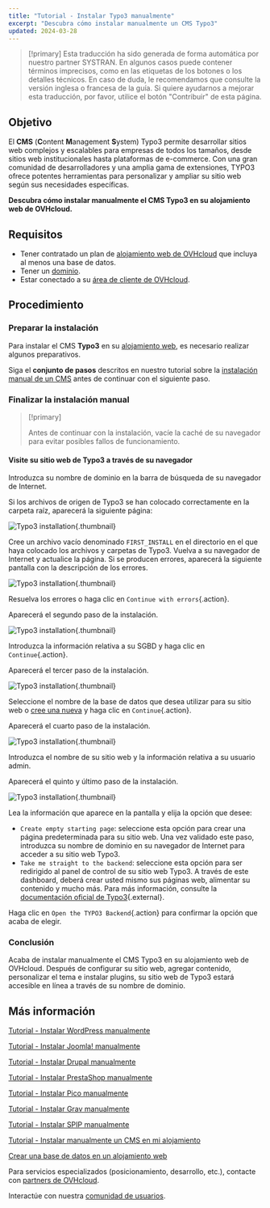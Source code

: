 ```yaml
---
title: "Tutorial - Instalar Typo3 manualmente"
excerpt: "Descubra cómo instalar manualmente un CMS Typo3"
updated: 2024-03-28
---
```


> [!primary]
> Esta traducción ha sido generada de forma automática por nuestro partner SYSTRAN. En algunos casos puede contener términos imprecisos, como en las etiquetas de los botones o los detalles técnicos. En caso de duda, le recomendamos que consulte la versión inglesa o francesa de la guía. Si quiere ayudarnos a mejorar esta traducción, por favor, utilice el botón "Contribuir" de esta página.
>

## Objetivo

El **CMS** (**C**ontent **M**anagement **S**ystem) Typo3 permite desarrollar sitios web complejos y escalables para empresas de todos los tamaños, desde sitios web institucionales hasta plataformas de e-commerce. Con una gran comunidad de desarrolladores y una amplia gama de extensiones, TYPO3 ofrece potentes herramientas para personalizar y ampliar su sitio web según sus necesidades específicas.

**Descubra cómo instalar manualmente el CMS Typo3 en su alojamiento web de OVHcloud.**

## Requisitos

- Tener contratado un plan de [alojamiento web de OVHcloud](/links/web/hosting) que incluya al menos una base de datos.
- Tener un [dominio](/links/web/domains).
- Estar conectado a su [área de cliente de OVHcloud](/links/manager).

## Procedimiento

### Preparar la instalación

Para instalar el CMS **Typo3** en su [alojamiento web](/links/web/hosting), es necesario realizar algunos preparativos.

Siga el **conjunto de pasos** descritos en nuestro tutorial sobre la [instalación manual de un CMS](/pages/web_cloud/web_hosting/cms_manual_installation) antes de continuar con el siguiente paso.

### Finalizar la instalación manual

> [!primary]
>
> Antes de continuar con la instalación, vacíe la caché de su navegador para evitar posibles fallos de funcionamiento.
>

#### Visite su sitio web de Typo3 a través de su navegador

Introduzca su nombre de dominio en la barra de búsqueda de su navegador de Internet.

Si los archivos de origen de Typo3 se han colocado correctamente en la carpeta raíz, aparecerá la siguiente página:

![Typo3 installation](/pages/assets/screens/other/cms/typo3/install_step_one.png){.thumbnail}

Cree un archivo vacío denominado `FIRST_INSTALL` en el directorio en el que haya colocado los archivos y carpetas de Typo3. Vuelva a su navegador de Internet y actualice la página. Si se producen errores, aparecerá la siguiente pantalla con la descripción de los errores.

![Typo3 installation](/pages/assets/screens/other/cms/typo3/install_step_2_error.png){.thumbnail}

Resuelva los errores o haga clic en `Continue with errors`{.action}.

Aparecerá el segundo paso de la instalación.

![Typo3 installation](/pages/assets/screens/other/cms/typo3/install_step_2.png){.thumbnail}

Introduzca la información relativa a su SGBD y haga clic en `Continue`{.action}.

Aparecerá el tercer paso de la instalación.

![Typo3 installation](/pages/assets/screens/other/cms/typo3/install_step_3.png){.thumbnail}

Seleccione el nombre de la base de datos que desea utilizar para su sitio web o [cree una nueva](/pages/web_cloud/web_hosting/sql_create_database) y haga clic en `Continue`{.action}.

Aparecerá el cuarto paso de la instalación.

![Typo3 installation](/pages/assets/screens/other/cms/typo3/install_step_4.png){.thumbnail}

Introduzca el nombre de su sitio web y la información relativa a su usuario admin.

Aparecerá el quinto y último paso de la instalación.

![Typo3 installation](/pages/assets/screens/other/cms/typo3/install_step_5.png){.thumbnail}

Lea la información que aparece en la pantalla y elija la opción que desee:

- `Create empty starting page`: seleccione esta opción para crear una página predeterminada para su sitio web. Una vez validado este paso, introduzca su nombre de dominio en su navegador de Internet para acceder a su sitio web Typo3.
- `Take me straight to the backend`: seleccione esta opción para ser redirigido al panel de control de su sitio web Typo3. A través de este dashboard, deberá crear usted mismo sus páginas web, alimentar su contenido y mucho más. Para más información, consulte la [documentación oficial de Typo3](https://docs.typo3.org/Home/GettingStarted.html){.external}.

Haga clic en `Open the TYPO3 Backend`{.action} para confirmar la opción que acaba de elegir.

### Conclusión

Acaba de instalar manualmente el CMS Typo3 en su alojamiento web de OVHcloud. Después de configurar su sitio web, agregar contenido, personalizar el tema e instalar plugins, su sitio web de Typo3 estará accesible en línea a través de su nombre de dominio.

## Más información <a name="go-further"></a>

[Tutorial - Instalar WordPress manualmente](/pages/web_cloud/web_hosting/cms_manual_installation_wordpress)

[Tutorial - Instalar Joomla! manualmente](/pages/web_cloud/web_hosting/cms_manual_installation_joomla)

[Tutorial - Instalar Drupal manualmente](/pages/web_cloud/web_hosting/cms_manual_installation_drupal)

[Tutorial - Instalar PrestaShop manualmente](/pages/web_cloud/web_hosting/cms_manual_installation_prestashop)

[Tutorial - Instalar Pico manualmente](/pages/web_cloud/web_hosting/cms_manual_installation_pico)

[Tutorial - Instalar Grav manualmente](/pages/web_cloud/web_hosting/cms_manual_installation_grav)

[Tutorial - Instalar SPIP manualmente](/pages/web_cloud/web_hosting/cms_manual_installation_spip)

[Tutorial - Instalar manualmente un CMS en mi alojamiento](/pages/web_cloud/web_hosting/cms_manual_installation)

[Crear una base de datos en un alojamiento web](/pages/web_cloud/web_hosting/sql_create_database)
 
Para servicios especializados (posicionamiento, desarrollo, etc.), contacte con [partners de OVHcloud](/links/partner).
 
Interactúe con nuestra [comunidad de usuarios](/links/community).